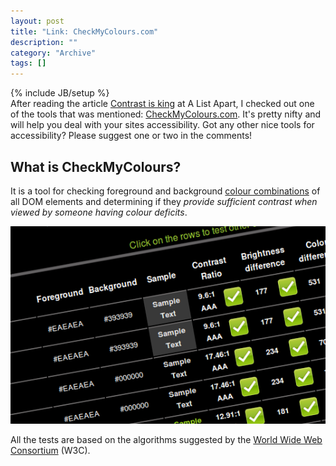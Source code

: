 ```yaml
--- 
layout: post 
title: "Link: CheckMyColours.com"
description: ""
category: "Archive"
tags: []
---
```

{% include JB/setup %}  
After reading the article <a href="http://www.alistapart.com/articles/contrast-is-king/">Contrast is king</a> at A List Apart, I checked out one of the tools that was mentioned: <a href="http://www.checkmycolours.com/">CheckMyColours.com</a>. It's pretty nifty and will help you deal with your sites accessibility. Got any other nice tools for accessibility? Please suggest one or two in the comments!
## What is CheckMyColours?

It is a tool for checking foreground and background <a href="http://phun-ky.net/2010/03/link-kuler-by-adobe">colour combinations</a> of all DOM elements and determining if they <em>provide sufficient contrast when viewed by someone having colour deficits</em>.
 
 
<a href="/assets/img/blog/imgde161476284fdaad2bbc725da30d9df3.png" rel="lightbox[article]" title=""><img class="reflect rheight15" src="/assets/img/blog/imgde161476284fdaad2bbc725da30d9df3.png" alt="imgde161476284fdaad2bbc725da30d9df3.png" title="" /></a>


All the tests are based on the algorithms suggested by the <a href="http://www.w3c.org">World Wide Web Consortium</a> (W3C).